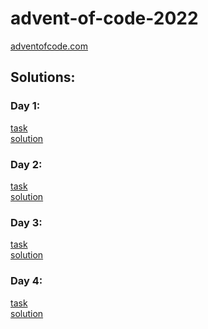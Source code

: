 # advent-of-code-2022
[adventofcode.com](https://adventofcode.com/)
## Solutions:
### Day 1:
[task](https://adventofcode.com/2022/day/1) \
[solution](/src/main/java/pl/mz/day01/Solution.java)
### Day 2:
[task](https://adventofcode.com/2022/day/2) \
[solution](/src/main/java/pl/mz/day02/Solution.java)
### Day 3:
[task](https://adventofcode.com/2022/day/3) \
[solution](/src/main/java/pl/mz/day03/Solution.java)
### Day 4:
[task](https://adventofcode.com/2022/day/4) \
[solution](/src/main/java/pl/mz/day04/Solution.java)

